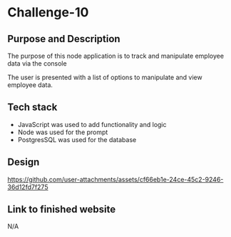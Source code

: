 # Challenge-10

## Purpose and Description

The purpose of this node application is to track and manipulate employee data via the console

The user is presented with a list of options to manipulate and view employee data. 

## Tech stack

* JavaScript was used to add functionality and logic
* Node was used for the prompt
* PostgresSQL was used for the database


## Design






https://github.com/user-attachments/assets/cf66eb1e-24ce-45c2-9246-36d12fd7f275







## Link to finished website
N/A
